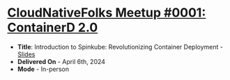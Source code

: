 # [CloudNativeFolks Meetup #0001: ContainerD 2.0](https://www.meetup.com/cloudnativefolks/events/299012361/)
- **Title**: Introduction to Spinkube: Revolutionizing Container Deployment - [Slides](https://docs.google.com/presentation/d/1ZEFeX7GNYaNTpnxS3b_kT9OcUY5gCeo4RikXBz7UryY/edit?usp=sharing)
- **Delivered On** - April 6th, 2024
- **Mode** - In-person

